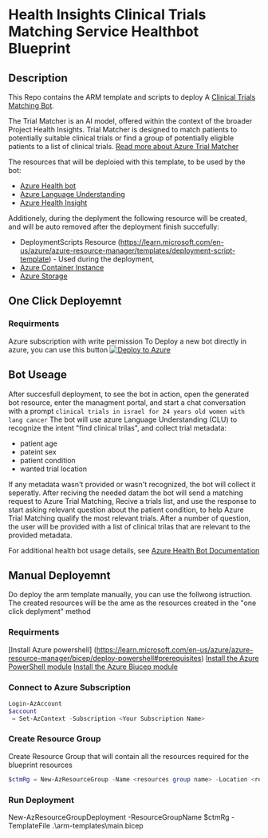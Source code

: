 # Health Insights Clinical Trials Matching Service Healthbot Blueprint

## Description
This Repo contains the ARM template and scripts to deploy A [Clinical Trials Matching Bot](https://learn.microsoft.com/en-us/azure/azure-health-insights/trial-matcher/overview#azure-health-bot-integration).

The Trial Matcher is an AI model, offered within the context of the broader Project Health Insights. Trial Matcher is designed to match patients to potentially suitable clinical trials or find a group of potentially eligible patients to a list of clinical trials.
[Read more about Azure Trial Matcher](https://learn.microsoft.com/en-us/azure/azure-health-insights/trial-matcher/overview)

The resources that will be deploied with this template, to be used by the bot:
- [Azure Health bot](https://learn.microsoft.com/en-us/azure/health-bot/)
- [Azure Language Understanding](https://learn.microsoft.com/en-us/azure/cognitive-services/language-service/conversational-language-understanding/overview)
- [Azure Health Insight](https://learn.microsoft.com/en-us/azure/azure-health-insights/overview)

Additionely, during the deplyment the following resource will be created, and will be auto removed after the deployment finish succefully:
- DeploymentScripts Resource (https://learn.microsoft.com/en-us/azure/azure-resource-manager/templates/deployment-script-template) - Used during the deployment, 
- [Azure Container Instance](https://azure.microsoft.com/en-us/products/container-instances/)
- [Azure Storage]([https://azure.microsoft.com/en-us/free/storage/search/?ef_id=_k_CjwKCAjw1YCkBhAOEiwA5aN4ATfidi5l_Q2x3FkyTR1o3c6EY2fNRSMb_fuSDYnFnws0oHlYtsDdKBoCgLsQAvD_BwE_k_&OCID=AIDcmm81syc84i_SEM__k_CjwKCAjw1YCkBhAOEiwA5aN4ATfidi5l_Q2x3FkyTR1o3c6EY2fNRSMb_fuSDYnFnws0oHlYtsDdKBoCgLsQAvD_BwE_k_&gclid=CjwKCAjw1YCkBhAOEiwA5aN4ATfidi5l_Q2x3FkyTR1o3c6EY2fNRSMb_fuSDYnFnws0oHlYtsDdKBoCgLsQAvD_BwE](https://learn.microsoft.com/en-us/azure/storage/common/storage-introduction))

## One Click Deployemnt
### Requirments
Azure subscription with write permission
To Deploy a new bot directly in azure, you can use this button
[![Deploy to Azure](https://aka.ms/deploytoazurebutton)](https://portal.azure.com/#create/Microsoft.Template/uri/https%3A%2F%2Fraw.githubusercontent.com%2Fmicrosoft%2FClinicalTrialsBlueprint%2Fgh-pages%2Fmain.json)

## Bot Useage
After succesfull deployment, to see the bot in action, open the generated bot resource, enter the managment portal, and start a chat conversation with a prompt
`clinical trials in israel for 24 years old women with lang cancer`
The bot will use azure Language Understanding (CLU) to recognize the intent "find clinical trilas",
and collect trial metadata:
- patient age
- pateint sex
- patient condition
- wanted trial location

If any metadata wasn't provided or wasn't recognized, the bot will collect it seperatly.
After reciving the needed datam the bot will send a matching request to Azure Trial Matching,
Recive a trials list, and use the response to start asking relevant question about the patient condition, to help Azure Trial Matching qualify the most relevant trials.
After a number of question, the user will be provided with a list of clinical trilas that are relevant to the provided metadata.

For additional health bot usage details, see [Azure Health Bot Documentation](https://learn.microsoft.com/en-us/azure/health-bot/)



## Manual Deployemnt
Do deploy the arm template manually, you can use the follwong istruction. The created resources will be the ame as the resources created in the "one click deplyment" method

### Requirments
[Install Azure powershell] (https://learn.microsoft.com/en-us/azure/azure-resource-manager/bicep/deploy-powershell#prerequisites)
[Install the Azure PowerShell module](https://docs.microsoft.com/en-us/powershell/azure/install-az-ps)
[Install the Azure Biucep module](https://learn.microsoft.com/en-us/azure/azure-resource-manager/bicep/install#install-manually)

### Connect to Azure Subscription
```PowerShell
Login-AzAccount
$account
 = Set-AzContext -Subscription <Your Subscription Name>
```
### Create Resource Group
Create Resource Group that will contain all the resources required for the blueprint resources
```PowerShell
$ctmRg = New-AzResourceGroup -Name <resources group name> -Location <region>
```

### Run Deployment
New-AzResourceGroupDeployment -ResourceGroupName $ctmRg -TemplateFile .\arm-templates\main.bicep
